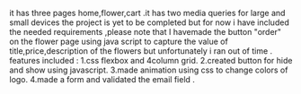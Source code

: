 it  has three pages home,flower,cart .it has two media queries for large and small devices
the project is yet to be completed but for now i have included the needed requirements ,please note that I havemade the button "order" on the flower page using java script to capture the value of title,price,description of the flowers but unfortunately i ran out of time .
features included :
1.css flexbox and 4column grid.
2.created button for hide and show using javascript.
3.made animation using css to change colors of logo.
4.made a form and validated the email field .

